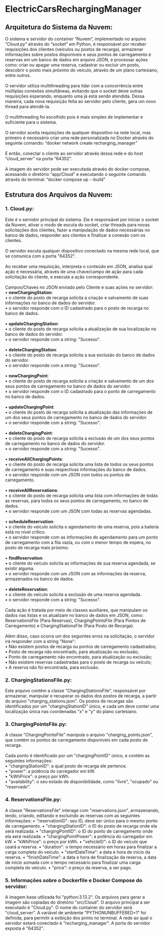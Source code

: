 # ElectricCarsRechargingManager

## Arquitetura do Sistema da Nuvem:
O sistema e servidor do container “Nuvem”, implementado no arquivo “Cloud.py” através do “socket” em Python, é responsável por receber requisições dos clientes (veículos ou postos de recarga), armazenar informações sobre postos disponíveis e seus pontos de carregamento e reservas em um banco de dados em arquivo JSON, e processar ações como: criar ou apagar uma reserva, cadastrar ou excluir um posto, descobrir o posto mais próximo do veículo, através de um plano cartesiano, entre outros.
<br><br>O servidor utiliza multithreading para lidar com a concorrência entre múltiplas conexões simultâneas, evitando que o socket deixe outras requisições esperando, enquanto uma já está sendo atendida. Dessa maneira, cada nova requisição feita ao servidor pelo cliente, gera um novo thread para atendê-la.
<br><br>O multithreading foi escolhido pois é mais simples de implementar e suficiente para o sistema. 
<br><br>O servidor aceita requisições de qualquer dispositivo na rede local, mas primeiro é necessário criar uma rede personalizada no Docker através do seguinte comando:
“docker network create recharging_manager”
<br><br>E então, conectar o cliente ao servidor através dessa rede e do host “cloud_server” na porta “64352”.
<br><br>A imagem do servidor pode ser executada através do docker-compose, acessando o diretório “app/Cloud” e executando o seguinte comando através do terminal:
“docker compose up --build"

## Estrutura dos Arquivos da Nuvem:
### 1. Cloud.py:
Este é o servidor principal do sistema. Ele é responsável por iniciar o socket da Nuvem, ativar o modo de escuta do socket, criar threads para novas solicitações dos clientes, fazer a manipulação de dados necessárias no banco de dados, responder aos clientes e finalizar a conexão com os clientes.
<br><br>O servidor escuta qualquer dispositivo conectado na mesma rede local, que se comunica com a porta "64352".
<br><br>Ao receber uma requisição, interpreta o conteúdo em JSON, analisa qual ação é necessária, através de uma chave/campo de ação para cada solicitação do cliente, e executa a ação correspondente.
<br><br>Campos/Chaves no JSON enviado pelo Cliente e suas ações no servidor:
<br>• <b>newChargingStation</b>: 
    <br>• o cliente do posto de recarga solicita a criação e salvamento de suas informações no banco de dados do servidor.
    <br>• o servidor responde com o ID cadastrado para o posto de recarga no banco de dados.
<br><br>• <b>updateChargingStation</b>: 
    <br>• o cliente do posto de recarga solicita a atualização de sua localização no banco de dados do servidor.
    <br>• o servidor responde com a string: "Sucesso".
<br><br>• <b>deleteChargingStation</b>: 
    <br>• o cliente do posto de recarga solicita a sua exclusão do banco de dados do servidor.
    <br>• o servidor responde com a string: "Sucesso".
<br><br>• <b>newChargingPoint</b>: 
    <br>• o cliente do posto de recarga solicita a criação e salvamento de um dos seus pontos de carregamento no banco de dados do servidor.
    <br>• o servidor responde com o ID cadastrado para o ponto de carregamento no banco de dados.
<br><br>• <b>updateChargingPoint</b>: 
    <br>• o cliente do posto de recarga solicita a atualização das informações de um dos seus pontos de carregamento no banco de dados do servidor.
    <br>• o servidor responde com a string: "Sucesso".
<br><br>• <b>deleteChargingPoint</b>: 
    <br>• o cliente do posto de recarga solicita a exclusão de um dos seus pontos de carregamento no banco de dados do servidor.
    <br>• o servidor responde com a string: "Sucesso".
<br><br>• <b>receiveAllChargingPoints</b>: 
    <br>• o cliente do posto de recarga solicita uma lista de todos os seus pontos de carregamento e suas respectivas informações do banco de dados.
    <br>• o servidor responde com um JSON com todos os pontos de carregamento.
<br><br>• <b>receiveAllReservations</b>: 
    <br>• o cliente do posto de recarga solicita uma lista com informações de todas as reservas, para todos os seus pontos de carregamento, no banco de dados.
    <br>• o servidor responde com um JSON com todas as reservas agendadas.
<br><br>• <b>scheduleReservation</b>:
    <br>• o cliente do veículo solicita o agendamento de uma reserva, pois a bateria está no nível crítico.
    <br>• o servidor responde com as informações do agendamento para um ponto de carregamento com a fila vazia, ou com o menor tempo de espera, no posto de recarga mais próximo.
<br><br>• <b>findReservation</b>: 
    <br>• o cliente do veículo solicita as informações de sua reserva agendada, se existir alguma.
    <br>• o servidor responde com um JSON com as informações da reserva, armazenados no banco de dados.
<br><br>• <b>deleteReservation</b>: 
    <br>• o cliente do veículo solicita a exclusão de uma reserva agendada.
    <br>• o servidor responde com a string: "Sucesso".
<br><br>Cada ação é tratada por meio de classes auxiliares, que manipulam os dados nas listas e os atualizam no banco de dados em JSON, como: ReservationsFile (Para Reservas), ChargingPointsFile (Para Pontos de Carregamento) e ChargingStationsFile (Para Posto de Recarga).
<br><br>Além disso, caso ocorra um dos seguintes erros na solicitação, o servidor irá responder com a string "None":
<br>• Não existem postos de recarga ou pontos de carregamento cadastrados;
<br>• Posto de recarga não encontrado, para atualização ou exclusão;
<br>• Ponto de carregamento não encontrado, para atualização ou exclusão;
<br>• Não existem reservas cadastradas para o posto de recarga ou veículo;
<br>• A reserva não foi encontrada, para exclusão.

### 2. ChargingStationsFile.py:
Este arquivo contém a classe "ChargingStationsFile", responsável por armazenar, manipular e recuperar os dados dos postos de recarga, a partir do arquivo "charging_stations.json". Os postos de recargas são identificados por um "chargingStationID" único, e cada um deve conter uma localização única nas coordenadas "x" e "y" do plano cartesiano.

### 3. ChargingPointsFile.py:
A classe "ChargingPointsFile" manipula o arquivo "charging_points.json", que contém os pontos de carregamento disponíveis em cada posto de recarga.
<br><br>Cada ponto é identificado por um "chargingPointID" único, e contém as seguintes informações:
<br>• "chargingStationID": a qual posto de recarga ele pertence.
<br>• "power": a potência do carregador em kW.
<br>• "kWhPrice": o preço por kWh.
<br>• "availability": o seu estado de disponibilidade, como "livre", "ocupado" ou "reservado".

### 4. ReservationsFile.py:
A classe "ReservationsFile" interage com "reservations.json", armazenando, lendo, criando, editando e excluindo as reservas com as seguintes informações:
•	"reservationID": seu ID, deve ser único para o mesmo ponto de carregamento.
•	"chargingStationID": o ID do posto de recarga onde ela será realizada.
•	"chargingPointID": o ID do ponto de carregamento onde ela será realizada.
•	"chargingPointPower": a potência do carregador em kW.
•	"kWhPrice": o preço por kWh.
•	"vehicleID": o ID do veículo que usará a reserva.
•	"duration": o tempo necessário em horas para finalizar a carga completa do veículo.
•	"startDateTime": a data e hora de início da reserva.
•	"finishDateTime": a data e hora de finalização da reserva, a data de início somada com o tempo necessário para finalizar uma carga completa do veículo.
•	"price": o preço da reserva, a ser pago.

### 5. Informações sobre o Dockerfile e Docker Compose do servidor:
A imagem base utilizada foi "python:3.13.2".
Os arquivos para gerar a imagem são copiadas do diretório "src/Cloud".
O arquivo principal a ser executado é "Cloud.py".
O nome do container do servidor será "cloud_server".
A variável de ambiente "PYTHONUNBUFFERED=1" foi definida, para permitir a exibição dos prints no terminal.
A rede ao qual o servidor estará conectado é "recharging_manager".
A porta do servidor exposta é "64352".
